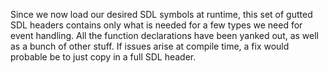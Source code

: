 Since we now load our desired SDL symbols at runtime, this set of gutted SDL headers
contains only what is needed for a few types we need for event handling.
All the function declarations have been yanked out, as well as a bunch of other
stuff.
If issues arise at compile time, a fix would probable be to just copy in a full
SDL header.

